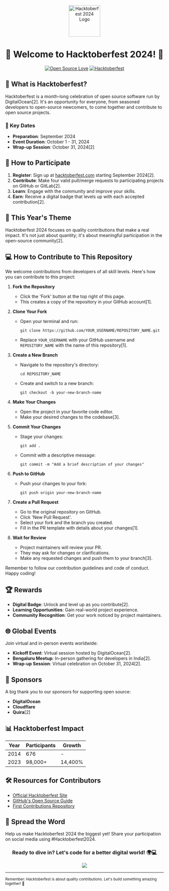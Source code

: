 <div align="center">
  <img src="https://github.com/user-attachments/assets/8f4f15ce-bda0-4541-8752-2bf74477a8e7" alt="Hacktoberfest 2024 Logo" width="100px">

  # 🎉 Welcome to Hacktoberfest 2024! 🚀

  [![Open Source Love](https://badges.frapsoft.com/os/v1/open-source.svg?v=103)](https://github.com/ellerbrock/open-source-badges/)
  [![Hacktoberfest](https://img.shields.io/badge/Celebrate-Hacktoberfest%202024-blueviolet)](https://hacktoberfest.com/)
</div>

## 🌟 What is Hacktoberfest?

Hacktoberfest is a month-long celebration of open source software run by DigitalOcean[2]. It's an opportunity for everyone, from seasoned developers to open-source newcomers, to come together and contribute to open source projects.

### 📅 Key Dates
- **Preparation**: September 2024
- **Event Duration**: October 1 - 31, 2024
- **Wrap-up Session**: October 31, 2024[2]

## 🚀 How to Participate

1. **Register**: Sign up at [hacktoberfest.com](https://hacktoberfest.com) starting September 2024[2].
2. **Contribute**: Make four valid pull/merge requests to participating projects on GitHub or GitLab[2].
3. **Learn**: Engage with the community and improve your skills.
4. **Earn**: Receive a digital badge that levels up with each accepted contribution[2].

## 🎨 This Year's Theme

Hacktoberfest 2024 focuses on quality contributions that make a real impact. It's not just about quantity; it's about meaningful participation in the open-source community[2].

## 💻 How to Contribute to This Repository

We welcome contributions from developers of all skill levels. Here's how you can contribute to this project:

1. **Fork the Repository**
   - Click the 'Fork' button at the top right of this page.
   - This creates a copy of the repository in your GitHub account[1].

2. **Clone Your Fork**
   - Open your terminal and run:
     ```
     git clone https://github.com/YOUR_USERNAME/REPOSITORY_NAME.git
     ```
   - Replace `YOUR_USERNAME` with your GitHub username and `REPOSITORY_NAME` with the name of this repository[1].

3. **Create a New Branch**
   - Navigate to the repository's directory:
     ```
     cd REPOSITORY_NAME
     ```
   - Create and switch to a new branch:
     ```
     git checkout -b your-new-branch-name
     ```

4. **Make Your Changes**
   - Open the project in your favorite code editor.
   - Make your desired changes to the codebase[3].

5. **Commit Your Changes**
   - Stage your changes:
     ```
     git add .
     ```
   - Commit with a descriptive message:
     ```
     git commit -m "Add a brief description of your changes"
     ```

6. **Push to GitHub**
   - Push your changes to your fork:
     ```
     git push origin your-new-branch-name
     ```

7. **Create a Pull Request**
   - Go to the original repository on GitHub.
   - Click 'New Pull Request'.
   - Select your fork and the branch you created.
   - Fill in the PR template with details about your changes[1].

8. **Wait for Review**
   - Project maintainers will review your PR.
   - They may ask for changes or clarifications.
   - Make any requested changes and push them to your branch[3].

Remember to follow our contribution guidelines and code of conduct. Happy coding!

## 🏆 Rewards

- **Digital Badge**: Unlock and level up as you contribute[2].
- **Learning Opportunities**: Gain real-world project experience.
- **Community Recognition**: Get your work noticed by project maintainers.

## 🌐 Global Events

Join virtual and in-person events worldwide:

- **Kickoff Event**: Virtual session hosted by DigitalOcean[2].
- **Bengaluru Meetup**: In-person gathering for developers in India[2].
- **Wrap-up Session**: Virtual celebration on October 31, 2024[2].

## 🤝 Sponsors

A big thank you to our sponsors for supporting open source:
- **DigitalOcean**
- **Cloudflare**
- **Quira**[2]

## 📊 Hacktoberfest Impact

<div align="center">

| Year | Participants | Growth |
|------|--------------|--------|
| 2014 | 676          | -      |
| 2023 | 98,000+      | 14,400%|

</div>

## 🛠️ Resources for Contributors

- [Official Hacktoberfest Site](https://hacktoberfest.com)
- [GitHub's Open Source Guide](https://opensource.guide/)
- [First Contributions Repository](https://github.com/firstcontributions/first-contributions)

## 📣 Spread the Word

Help us make Hacktoberfest 2024 the biggest yet! Share your participation on social media using #Hacktoberfest2024.

<div align="center">

### Ready to dive in? Let's code for a better digital world! 🌍💻

[<img src="https://img.shields.io/badge/Register_Now-Hacktoberfest_2024-blueviolet?style=for-the-badge&logo=digitalocean&logoColor=white">](https://hacktoberfest.com)

</div>

---

<sub>Remember: Hacktoberfest is about quality contributions. Let's build something amazing together! 🚀</sub>
